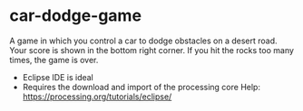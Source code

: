 # car-dodge-game
A game in which you control a car to dodge obstacles on a desert road. Your score is shown in the bottom right corner. If you hit the rocks too many times, the game is over.

- Eclipse IDE is ideal
- Requires the download and import of the processing core
  Help: https://processing.org/tutorials/eclipse/

